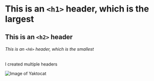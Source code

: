 # This is an `<h1>` header, which is the largest
## This is an `<h2>` header

###### This is an `<h6>` header, which is the smallest
I created multiple headers

![Image of Yaktocat](https://octodex.github.com/images/yaktocat.png)
